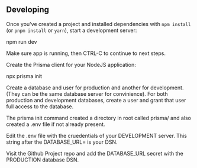 ## Developing

Once you've created a project and installed dependencies with `npm install` (or `pnpm install` or `yarn`), start a development server:

npm run dev

Make sure app is running, then CTRL-C to continue to next steps.

Create the Prisma client for your NodeJS application:

npx prisma init

Create a database and user for production and another for development. (They can be the same database server for convinience).
For both production and development databases, create a user and grant that user full access to the database.

The prisma init command created a directory in root called prisma/ and also created a .env file if not already present.

Edit the .env file with the cruedentials of your DEVELOPMENT server. This string after the DATABASE_URL= is your DSN.

Visit the Github Project repo and add the DATABASE_URL secret with the PRODUCTION database DSN.
